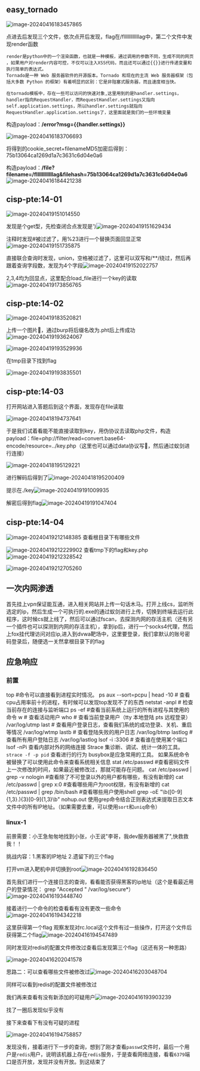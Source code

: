 ## easy_tornado

![image-20240416183457865](./周报/images/image-20240416183457865.png)

点进去后发现三个文件，依次点开后发现，flag在/fllllllllllllag中，第二个文件中发现render函数

```
render是python中的一个渲染函数，也就是一种模板，通过调用的参数不同，生成不同的网页 ，如果用户对render内容可控，不仅可以注入XSS代码，而且还可以通过{{}}进行传递变量和执行简单的表达式。
Tornado是一种 Web 服务器软件的开源版本。Tornado 和现在的主流 Web 服务器框架（包括大多数 Python 的框架）有着明显的区别：它是非阻塞式服务器，而且速度相当快。
```

```
在tornado模板中，存在一些可以访问的快速对象,这里用到的是handler.settings，handler指向RequestHandler，而RequestHandler.settings又指向self.application.settings，所以handler.settings就指向RequestHandler.application.settings了，这里面就是我们的一些环境变量
```

构造payload：**/error?msg={{handler.settings}}**

![image-20240416183706693](./周报/images/image-20240416183706693.png)

将得到的cookie_secret+filenameMD5加密后得到：75b13064ca1269d1a7c3631c6d04e0a6

构造payload：**/file?filename=/fllllllllllllag&filehash=75b13064ca1269d1a7c3631c6d04e0a6**![image-20240416184421238](./周报/images/image-20240416184421238.png)



## cisp-pte:14-01

![image-20240419151014550](./周报/images/image-20240419151014550.png)

发现是个get型，先检查闭合点发现是')![image-20240419151629434](./周报/images/image-20240419151629434.png)

注释时发现#被过滤了，用%23进行一个替换页面回显正常![image-20240419151735875](./周报/images/image-20240419151735875.png)

直接联合查询时发现，union，空格被过滤了，这里可以双写和/**/绕过，然后再跟着查询字段数，发现为4个字段![image-20240419152022757](./周报/images/image-20240419152022757.png)

2,3,4均为回显点，这里配合load_file进行一个key的读取![image-20240419173856765](./周报/images/image-20240419173856765.png)



## cisp-pte:14-02

![image-20240419183520821](./周报/images/image-20240419183520821.png)

上传一个图片🐎，通过burp将后缀名改为.pht后上传成功![image-20240419193624067](./周报/images/image-20240419193624067.png)

![image-20240419193529936](./周报/images/image-20240419193529936.png)

在tmp目录下找到flag

![image-20240419193835501](./周报/images/image-20240419193835501.png)



## cisp-pte:14-03

打开网站进入答题后到这个界面，发现存在file读取

![image-20240418194737641](./周报/images/image-20240418194737641.png)

于是我们试着看能不能直接读取到key，用伪协议去读取php文件，构造payload：file=php://filter/read=convert.base64-encode/resource=../key.php（这里也可以通过data协议写🐎，然后通过蚁剑进行连接）

![image-20240418195129221](./周报/images/image-20240418195129221.png)

进行解码后得到了![image-20240418195200409](./周报/images/image-20240418195200409.png)

提示在./key![image-20240419191009935](./周报/images/image-20240419191009935.png)

解密后得到flag![image-20240419191047404](./周报/images/image-20240419191047404.png)

##  cisp-pte:14-04

![image-20240419212148385](./周报/images/image-20240419212148385.png)
查看根目录下有哪些文件

![image-20240419212229902](./周报/images/image-20240419212229902.png)
查看tmp下的flag和key.php
![image-20240419212328542](./周报/images/image-20240419212328542.png)

![image-20240419212705260](./周报/images/image-20240419212705260.png)





## 一次内网渗透

​	首先挂上vpn保证能互通，进入相关网站并上传一句话木马。打开上线cs，监听所选定的ip，然后生成一个可执行的.exe的通过蚁剑进行上传，切换到终端去运行此程序，这时候cs就上线了，然后可以通过fscan，去探测内网的存活主机（还有另一个插件也可以探测到内网的存活主机），拿到ip后，进行一个socks4代理，然后上fox挂代理访问对应ip,进入到dvwa靶场中，这里要登录，我们拿默认的账号密码登录后，随便选一关然拿根目录下的flag

## 应急响应

### 前置

top #命令可以直接看到进程实时情况。
ps aux --sort=pcpu | head -10 # 查看cpu占用率前十的进程，有时候可以发现top发现不了的东西
netstat -anpl  # 检查当前存在的连接与监听端口
ps -ef #查看当前系统上运行的所有进程与其使用的命令
w # 查看活动用户
who # 查看当前登录用户（tty 本地登陆  pts 远程登录） /var/log/utmp
last # 查看用户登录日志，查看我们系统的成功登录、关机、重启等情况 /var/log/wtmp
lastb # 查看登陆失败的用户日志 /var/log/btmp
lastlog # 查看所有用户登陆日志 /var/log/lastlog
lsof -i :3306 # 查看谁在使用某个端口
lsof -nPi 查看内部对外的网络连接
Strace 集诊断、调试、统计一体的工具。  `strace -f -p pid` 查看进行的行为
busybox是应急常用的工具。 如果系统命令被替换了可以使用此命令来查看系统相关信息
stat /etc/passwd #查看密码文件上一次修改的时间，如果最近被修改过，那就可能存在问题。
cat /etc/passwd | grep -v nologin #查看除了不可登录以外的用户都有哪些，有没有新增的
cat /etc/passwd | grep x:0 #查看哪些用户为root权限，有没有新增的
cat /etc/passwd | grep /bin/bash #查看哪些用户使用shell
grep -oE "\b([0-9]{1,3}\.){3}[0-9]{1,3}\b" nohup.out  使用grep命令结合正则表达式来提取日志文本文件中的所有IP地址。（如果需要去重，可以使用`sort`和`uniq`命令）

### linux-1

前景需要：小王急匆匆地找到小张，小王说"李哥，我dev服务器被黑了",快救救我！！

挑战内容：1.黑客的IP地址 2.遗留下的三个flag	

打开vm进入靶机中并切换到root![image-20240416192836450](./周报/images/image-20240416192836450.png)

首先我们进行一个连接日志的查询，看看能否获得黑客的ip地址（这个是看最近用户的登录情况： grep "Accepted " /var/log/secure*）![image-20240416193448740](./周报/images/image-20240416193448740.png)

接着进行一个命令的检查看看有没有更改一些命令![image-20240416194342218](./周报/images/image-20240416194342218.png)

这里获得第一个flag
观察发现对rc.local这个文件有过一些操作，打开这个文件后获得第二个flag![image-20240416194547489](./周报/images/image-20240416194547489.png)

同时发现对redis的配置文件修改过查看后发现第三个flag（这还有另一种思路）

![image-20240416202041578](./周报/images/image-20240416202041578.png)

思路二：可以查看哪些文件被修改过![image-20240416203048704](./周报/images/image-20240416203048704.png)

同样可以看到redis的配置文件被修改过

我们再来查看有没有新添加的可疑用户![image-20240416193903239](./周报/images/image-20240416193903239.png)

找了一圈后发现似乎没有

接下来查看下有没有可疑的进程

![image-20240416194758857](./周报/images/image-20240416194758857.png)

发现没有，接着进行下一步的查询，想到了刚才查看`passwd`文件时，最后一个用户是`redis`用户，说明该机器上存在`redis`服务，于是查看网络连接，看看`6379`端口是否开放，发现并没有开放。到这结束了



